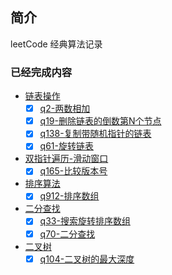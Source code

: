 ## 简介
leetCode 经典算法记录

### 已经完成内容
- [链表操作](/链表操作)
  - [x] [q2-两数相加](/链表操作/q2-两数相加)
  - [x] [q19-删除链表的倒数第N个节点](/链表操作/q19-删除链表的倒数第N个节点)
  - [x] [q138-复制带随机指针的链表](/链表操作/q138-复制带随机指针的链表)
  - [x] [q61-旋转链表](/链表操作/q61-旋转链表)
- [双指针遍历-滑动窗口](/双指针遍历-滑动窗口)
  - [x] [q165-比较版本号](/双指针遍历-滑动窗口/q165-比较版本号)
- [排序算法](/排序算法) 
  - [x] [q912-排序数组](./排序算法/)
- [二分查找](./二分查找) 
  - [x] [q33-搜索旋转排序数组](./二分查找/q33-搜索旋转排序数组.js)
  - [x] [q70-二分查找](./二分查找/q70-二分查找.js)
- [二叉树](./二叉树)
  - [x] [q104-二叉树的最大深度](./二叉树/q104-二叉树的最大深度.js)